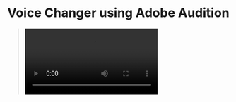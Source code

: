 # Voice Changer using Adobe Audition


>![FOOTAGE](https://github.com/codeEllo/VoiceEffectAdobeAudition/blob/main/OPTIMUS%20PRIME%20(RECREATE).mp4?raw=true)<br>
